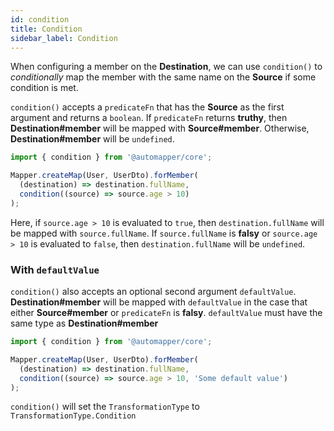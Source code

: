 ```yaml
---
id: condition
title: Condition
sidebar_label: Condition
---
```


When configuring a member on the **Destination**, we can use `condition()` to _conditionally_ map the member with the same name on the **Source** if some condition is met.

`condition()` accepts a `predicateFn` that has the **Source** as the first argument and returns a `boolean`. If `predicateFn` returns **truthy**, then **Destination#member** will be mapped with **Source#member**. Otherwise, **Destination#member** will be `undefined`.

```ts
import { condition } from '@automapper/core';

Mapper.createMap(User, UserDto).forMember(
  (destination) => destination.fullName,
  condition((source) => source.age > 10)
);
```

Here, if `source.age > 10` is evaluated to `true`, then `destination.fullName` will be mapped with `source.fullName`. If `source.fullName` is **falsy** or `source.age > 10` is evaluated to `false`, then `destination.fullName` will be `undefined`.

### With `defaultValue`

`condition()` also accepts an optional second argument `defaultValue`. **Destination#member** will be mapped with `defaultValue` in the case that either **Source#member** or `predicateFn` is **falsy**. `defaultValue` must have the same type as **Destination#member**

```ts
import { condition } from '@automapper/core';

Mapper.createMap(User, UserDto).forMember(
  (destination) => destination.fullName,
  condition((source) => source.age > 10, 'Some default value')
);
```

`condition()` will set the `TransformationType` to `TransformationType.Condition`
